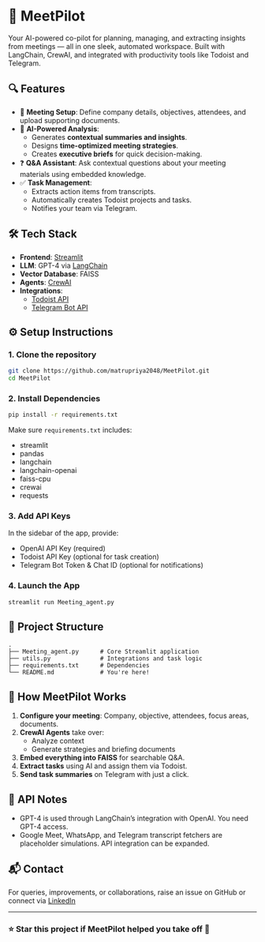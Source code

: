 # 🚀 MeetPilot

Your AI-powered co-pilot for planning, managing, and extracting insights from meetings — all in one sleek, automated workspace. Built with LangChain, CrewAI, and integrated with productivity tools like Todoist and Telegram.

## 🔍 Features

- 📄 **Meeting Setup**: Define company details, objectives, attendees, and upload supporting documents.
- 🧠 **AI-Powered Analysis**:
  - Generates **contextual summaries and insights**.
  - Designs **time-optimized meeting strategies**.
  - Creates **executive briefs** for quick decision-making.
- ❓ **Q&A Assistant**: Ask contextual questions about your meeting materials using embedded knowledge.
- ✅ **Task Management**:
  - Extracts action items from transcripts.
  - Automatically creates Todoist projects and tasks.
  - Notifies your team via Telegram.

## 🛠 Tech Stack

- **Frontend**: [Streamlit](https://streamlit.io/)
- **LLM**: GPT-4 via [LangChain](https://www.langchain.com/)
- **Vector Database**: FAISS
- **Agents**: [CrewAI](https://docs.crewai.com/)
- **Integrations**:
  - [Todoist API](https://developer.todoist.com/rest/v2/)
  - [Telegram Bot API](https://core.telegram.org/bots/api)

## ⚙️ Setup Instructions

### 1. Clone the repository

```bash
git clone https://github.com/matrupriya2048/MeetPilot.git
cd MeetPilot
```

### 2. Install Dependencies

```bash
pip install -r requirements.txt
```

Make sure `requirements.txt` includes:

- streamlit
- pandas
- langchain
- langchain-openai
- faiss-cpu
- crewai
- requests

### 3. Add API Keys

In the sidebar of the app, provide:
- OpenAI API Key (required)
- Todoist API Key (optional for task creation)
- Telegram Bot Token & Chat ID (optional for notifications)

### 4. Launch the App

```bash
streamlit run Meeting_agent.py
```

## 📁 Project Structure

```
.
├── Meeting_agent.py      # Core Streamlit application
├── utils.py              # Integrations and task logic
├── requirements.txt      # Dependencies
└── README.md             # You're here!
```

## 🧠 How MeetPilot Works

1. **Configure your meeting**: Company, objective, attendees, focus areas, documents.
2. **CrewAI Agents** take over:
   - Analyze context
   - Generate strategies and briefing documents
3. **Embed everything into FAISS** for searchable Q&A.
4. **Extract tasks** using AI and assign them via Todoist.
5. **Send task summaries** on Telegram with just a click.

## 🔐 API Notes

- GPT-4 is used through LangChain’s integration with OpenAI. You need GPT-4 access.
- Google Meet, WhatsApp, and Telegram transcript fetchers are placeholder simulations. API integration can be expanded.

## 📬 Contact

For queries, improvements, or collaborations, raise an issue on GitHub or connect via [LinkedIn](https://www.linkedin.com/in/matrupriya-dibyanshu-panda-386b38251/)

---

### ⭐ Star this project if MeetPilot helped you take off 🚀
